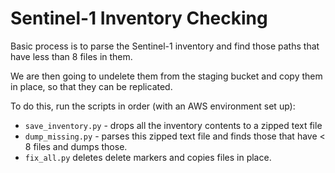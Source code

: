 # Sentinel-1 Inventory Checking

Basic process is to parse the Sentinel-1 inventory and find those paths
that have less than 8 files in them.

We are then going to undelete them from the staging bucket and copy
them in place, so that they can be replicated.

To do this, run the scripts in order (with an AWS environment set up):

* `save_inventory.py` - drops all the inventory contents to a zipped text file
* `dump_missing.py` - parses this zipped text file and finds those that have < 8
  files and dumps those.
* `fix_all.py` deletes delete markers and copies files in place.
